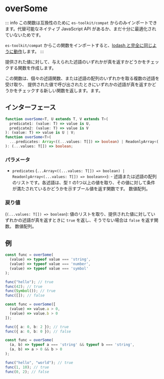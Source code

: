 # overSome

::: info
この関数は互換性のために `es-toolkit/compat` からのみインポートできます。代替可能なネイティブ JavaScript API があるか、まだ十分に最適化されていないためです。

`es-toolkit/compat` からこの関数をインポートすると、[lodash と完全に同じように動作](../../../compatibility.md)します。
:::

提供された値に対して、与えられた述語のいずれかが真を返すかどうかをチェックする関数を作成します。

この関数は、個々の述語関数、または述語の配列のいずれかを取る複数の述語を受け取り、
提供された値で呼び出されたときにいずれかの述語が真を返すかどうかをチェックする新しい関数を返します。ます。

## インターフェース

```typescript
function overSome<T, U extends T, V extends T>(
  predicate1: (value: T) => value is U,
  predicate2: (value: T) => value is V
): (value: T) => value is U | V;
function overSome<T>(
  ...predicates: Array<((...values: T[]) => boolean) | ReadonlyArray<(...values: T[]) => boolean>>
): (...values: T[]) => boolean;
```

### パラメータ

- `predicates` (`...Array<((...values: T[]) => boolean) | ReadonlyArray<(...values: T[]) => boolean>>`): -
  述語または述語の配列のリストです。各述語は、型 `T` の1つ以上の値を取り、その値に対して条件が満たされているかどうかを示すブール値を返す関数です。
  数値配列。

### 戻り値

(`(...values: T[]) => boolean`): 値のリストを取り、提供された値に対していずれかの述語が真を返すときに `true` を返し、そうでない場合は `false` を返す関数。
数値配列。

## 例

```typescript
const func = overSome(
  (value) => typeof value === 'string',
  (value) => typeof value === 'number',
  (value) => typeof value === 'symbol'
);

func("hello"); // true
func(42); // true
func(Symbol()); // true
func([]); // false

const func = overSome([
  (value) => value.a > 0,
  (value) => value.b > 0
]);

func({ a: 0, b: 2 }); // true
func({ a: 0, b: 0 }); // false

const func = overSome(
  (a, b) => typeof a === 'string' && typeof b === 'string',
  (a, b) => a > 0 && b > 0
);

func("hello", "world"); // true
func(1, 10); // true
func(0, 2); // false
```
